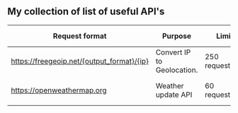 ## My collection of list of useful API's

|Request format   |Purpose          |Limits        |Date Added  |
|-----------------|-----------------|--------------|------------|
|https://freegeoip.net/{output_format}/{ip}|Convert IP to Geolocation.| 250 requests/min|25th Jan, 2018|
|https://openweathermap.org| Weather update API| 60 requests/min|25th Jan, 2018|
